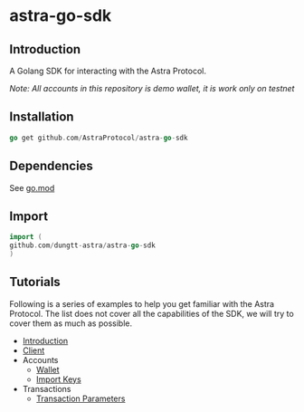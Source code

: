 # astra-go-sdk

## Introduction

A Golang SDK for interacting with the Astra Protocol.

*Note: All accounts in this repository is demo wallet, it is work only on testnet*

## Installation

```go
go get github.com/AstraProtocol/astra-go-sdk
```

## Dependencies

See [go.mod](./../go.mod)

## Import

```go
import (
github.com/dungtt-astra/astra-go-sdk
)
```

## Tutorials

Following is a series of examples to help you get familiar with the Astra Protocol. The list does not cover all the
capabilities of the SDK, we will try to cover them as much as possible.

* [Introduction](./intro.md)
* [Client](./client.md)
* Accounts
    * [Wallet](./keys.md)
    * [Import Keys](./import_keys.md)
* Transactions
    * [Transaction Parameters](tutorials/docs/transactions/params.md)
